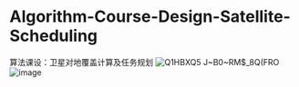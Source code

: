 # Algorithm-Course-Design-Satellite-Scheduling
算法课设：卫星对地覆盖计算及任务规划
![Q1HBXQ5 J~B0~RM$_8Q(FRO](https://user-images.githubusercontent.com/77422378/226350952-b0fe5b4d-0159-4ee6-8bbc-136d00751e18.png)
![image](https://user-images.githubusercontent.com/77422378/226351049-e504374d-3161-4fae-8256-7da7d21f4aae.png)
